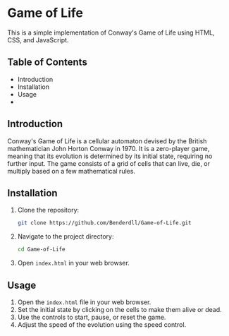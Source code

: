 # Game of Life

This is a simple implementation of Conway's Game of Life using HTML, CSS, and JavaScript.

## Table of Contents
- Introduction
- Installation
- Usage
- 
## Introduction

Conway's Game of Life is a cellular automaton devised by the British mathematician John Horton Conway in 1970. It is a zero-player game, meaning that its evolution is determined by its initial state, requiring no further input. The game consists of a grid of cells that can live, die, or multiply based on a few mathematical rules.

## Installation

1. Clone the repository:
    ```bash
    git clone https://github.com/Benderdll/Game-of-Life.git
    ```
2. Navigate to the project directory:
    ```bash
    cd Game-of-Life
    ```
3. Open `index.html` in your web browser.

## Usage

1. Open the `index.html` file in your web browser.
2. Set the initial state by clicking on the cells to make them alive or dead.
3. Use the controls to start, pause, or reset the game.
4. Adjust the speed of the evolution using the speed control.
